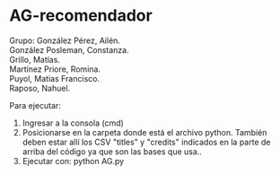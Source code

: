 # AG-recomendador
Grupo:
González Pérez, Ailén.  
González Posleman, Constanza.  
Grillo, Matías.  
Martínez Priore, Romina.  
Puyol, Matias Francisco.  
Raposo, Nahuel.  

Para ejecutar:
1) Ingresar a la consola (cmd)
2) Posicionarse en la carpeta donde está el archivo python. También deben estar allí los CSV "titles" y "credits" indicados en la parte de arriba del código ya que son las bases que usa..
3) Ejecutar con: python AG.py
